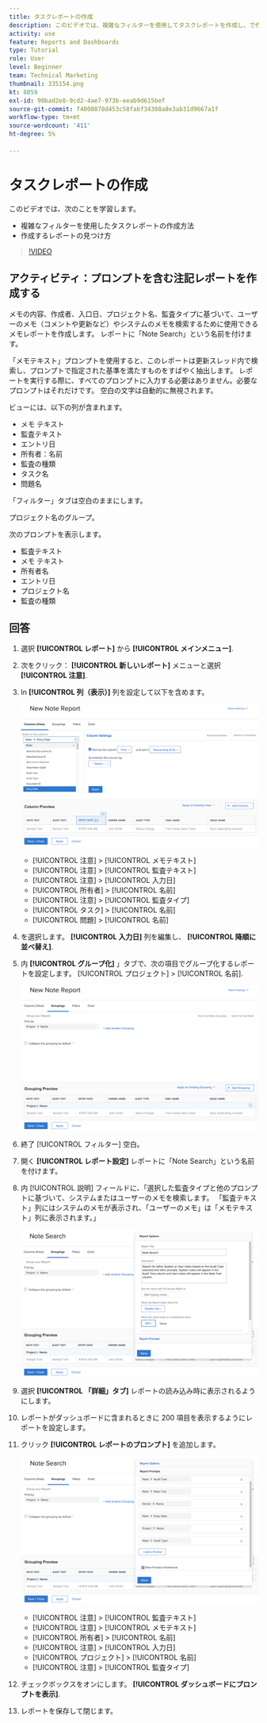 ```yaml
---
title: タスクレポートの作成
description: このビデオでは、複雑なフィルターを使用してタスクレポートを作成し、で作成するレポートを見つける方法を学びます。 [!DNL  Workfront].
activity: use
feature: Reports and Dashboards
type: Tutorial
role: User
level: Beginner
team: Technical Marketing
thumbnail: 335154.png
kt: 8859
exl-id: 90bad2e8-9cd2-4ae7-973b-eeab9d615bef
source-git-commit: f4000878d453c58fabf34308a8e3ab31d9667a1f
workflow-type: tm+mt
source-wordcount: '411'
ht-degree: 5%

---
```


# タスクレポートの作成

このビデオでは、次のことを学習します。

* 複雑なフィルターを使用したタスクレポートの作成方法
* 作成するレポートの見つけ方

>[!VIDEO](https://video.tv.adobe.com/v/335154/?quality=12)

## アクティビティ：プロンプトを含む注記レポートを作成する

メモの内容、作成者、入口日、プロジェクト名、監査タイプに基づいて、ユーザーのメモ（コメントや更新など）やシステムのメモを検索するために使用できるメモレポートを作成します。 レポートに「Note Search」という名前を付けます。

「メモテキスト」プロンプトを使用すると、このレポートは更新スレッド内で検索し、プロンプトで指定された基準を満たすものをすばやく抽出します。 レポートを実行する際に、すべてのプロンプトに入力する必要はありません。必要なプロンプトはそれだけです。 空白の文字は自動的に無視されます。

ビューには、以下の列が含まれます。

* メモ テキスト
* 監査テキスト
* エントリ日
* 所有者：名前
* 監査の種類
* タスク名
* 問題名

「フィルター」タブは空白のままにします。

プロジェクト名のグループ。

次のプロンプトを表示します。

* 監査テキスト
* メモ テキスト
* 所有者名
* エントリ日
* プロジェクト名
* 監査の種類

## 回答

1. 選択 **[!UICONTROL レポート]** から **[!UICONTROL メインメニュー]**.
1. 次をクリック： **[!UICONTROL 新しいレポート]** メニューと選択 **[!UICONTROL 注意]**.
1. In **[!UICONTROL 列（表示）]** 列を設定して以下を含めます。

   ![メモレポート列を作成する画面の画像](assets/note-report-columns.png)

   * [!UICONTROL 注意] > [!UICONTROL メモテキスト]
   * [!UICONTROL 注意] > [!UICONTROL 監査テキスト]
   * [!UICONTROL 注意] > [!UICONTROL 入力日]
   * [!UICONTROL 所有者] > [!UICONTROL 名前]
   * [!UICONTROL 注意] > [!UICONTROL 監査タイプ]
   * [!UICONTROL タスク] > [!UICONTROL 名前]
   * [!UICONTROL 問題] > [!UICONTROL 名前]

1. を選択します。 **[!UICONTROL 入力日]** 列を編集し、 **[!UICONTROL 降順に並べ替え]**.
1. 内 **[!UICONTROL グループ化]** 」タブで、次の項目でグループ化するレポートを設定します。 [!UICONTROL プロジェクト] > [!UICONTROL 名前].

   ![メモレポートのグループ化を作成する画面の画像](assets/note-report-groupings.png)

1. 終了 [!UICONTROL フィルター] 空白。
1. 開く **[!UICONTROL レポート設定]** レポートに「Note Search」という名前を付けます。
1. 内 [!UICONTROL 説明] フィールドに、「選択した監査タイプと他のプロンプトに基づいて、システムまたはユーザーのメモを検索します。 「監査テキスト」列にはシステムのメモが表示され、「ユーザーのメモ」は「メモテキスト」列に表示されます。」

   ![メモレポート設定を作成する画面の画像](assets/note-report-report-options.png)

1. 選択 **[!UICONTROL 「詳細」タブ]** レポートの読み込み時に表示されるようにします。
1. レポートがダッシュボードに含まれるときに 200 項目を表示するようにレポートを設定します。
1. クリック **[!UICONTROL レポートのプロンプト]** を追加します。

   ![メモレポートプロンプトを作成する画面のイメージ](assets/note-report-report-prompts.png)

   * [!UICONTROL 注意] > [!UICONTROL 監査テキスト]
   * [!UICONTROL 注意] > [!UICONTROL メモテキスト]
   * [!UICONTROL 所有者] > [!UICONTROL 名前]
   * [!UICONTROL 注意] > [!UICONTROL 入力日]
   * [!UICONTROL プロジェクト] > [!UICONTROL 名前]
   * [!UICONTROL 注意] > [!UICONTROL 監査タイプ]

1. チェックボックスをオンにします。 **[!UICONTROL ダッシュボードにプロンプトを表示]**.
1. レポートを保存して閉じます。

